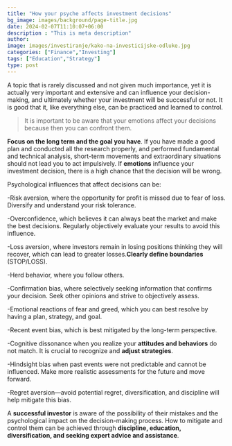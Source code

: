 ```yaml
---
title: "How your psyche affects investment decisions"
bg_image: images/background/page-title.jpg
date: 2024-02-07T11:10:07+06:00
description : "This is meta description"
author:
image: images/investiranje/kako-na-investicijske-odluke.jpg
categories: ["Finance","Investing"]
tags: ["Education","Strategy"]
type: post
---
```

A topic that is rarely discussed and not given much importance, yet it is actually very important and extensive and can influence your decision-making, and ultimately whether your investment will be successful or not. It is good that it, like everything else, can be practiced and learned to control.

>It is important to be aware that your emotions affect your decisions because then you can confront them. 

**Focus on the long term and the goal you have**. If you have made a good plan and conducted all the research properly, and performed fundamental and technical analysis, short-term movements and extraordinary situations should not lead you to act impulsively. If **emotions** influence your investment decision, there is a high chance that the decision will be wrong.

Psychological influences that affect decisions can be:

-Risk aversion, where the opportunity for profit is missed due to fear of loss. Diversify and understand your risk tolerance.

-Overconfidence, which believes it can always beat the market and make the best decisions. Regularly objectively evaluate your results to avoid this influence.

-Loss aversion, where investors remain in losing positions thinking they will recover, which can lead to greater losses.**Clearly define boundaries** (STOP/LOSS).
    
-Herd behavior, where you follow others.

-Confirmation bias, where selectively seeking information that confirms your decision. Seek other opinions and strive to objectively assess.

-Emotional reactions of fear and greed, which you can best resolve by having a plan, strategy, and goal.

-Recent event bias, which is best mitigated by the long-term perspective.

-Cognitive dissonance when you realize your **attitudes and behaviors** do not match. It is crucial to recognize and **adjust strategies**.

-Hindsight bias when past events were not predictable and cannot be influenced. Make more realistic assessments for the future and move forward.

-Regret aversion—avoid potential regret, diversification, and discipline will help mitigate this bias.
 
A **successful investor** is aware of the possibility of their mistakes and the psychological impact on the decision-making process. How to mitigate and control them can be achieved through **discipline, education, diversification, and seeking expert advice and assistance**. 
